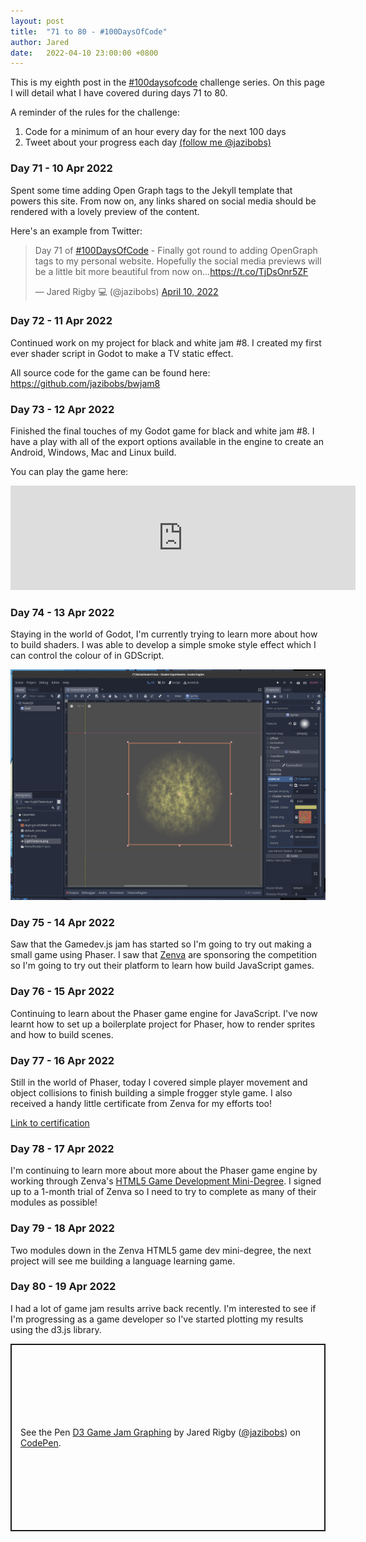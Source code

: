 ```yaml
---
layout: post
title:  "71 to 80 - #100DaysOfCode"
author: Jared
date:   2022-04-10 23:00:00 +0800
---
```


This is my eighth post in the [#100daysofcode](https://www.100daysofcode.com/) challenge series. On this page I will detail what I have covered during days 71 to 80.

A reminder of the rules for the challenge:

1. Code for a minimum of an hour every day for the next 100 days
2. Tweet about your progress each day [(follow me @jazibobs)](https://twitter.com/jazibobs)

### Day 71 - 10 Apr 2022

Spent some time adding Open Graph tags to the Jekyll template that powers this site. From now on, any links shared on social media should be rendered with a lovely preview of the content.

Here's an example from Twitter:

<blockquote class="twitter-tweet"><p lang="en" dir="ltr">Day 71 of <a href="https://twitter.com/hashtag/100DaysOfCode?src=hash&amp;ref_src=twsrc%5Etfw">#100DaysOfCode</a> - Finally got round to adding OpenGraph tags to my personal website. Hopefully the social media previews will be a little bit more beautiful from now on...<a href="https://t.co/TjDsOnr5ZF">https://t.co/TjDsOnr5ZF</a></p>&mdash; Jared Rigby 💻 (@jazibobs) <a href="https://twitter.com/jazibobs/status/1513170846050828291?ref_src=twsrc%5Etfw">April 10, 2022</a></blockquote> <script async src="https://platform.twitter.com/widgets.js" charset="utf-8"></script> 

### Day 72 - 11 Apr 2022

Continued work on my project for black and white jam #8. I created my first ever shader script in Godot to make a TV static effect.

All source code for the game can be found here: https://github.com/jazibobs/bwjam8

### Day 73 - 12 Apr 2022

Finished the final touches of my Godot game for black and white jam #8. I have a play with all of the export options available in the engine to create an Android, Windows, Mac and Linux build.

You can play the game here: 
<iframe src="https://itch.io/embed/1477823?bg_color=000000&amp;fg_color=ffffff&amp;link_color=d6d6d6&amp;border_color=333333" width="552" height="167" frameborder="0"><a href="https://jazibobs.itch.io/tonalities">Tonalities by jazibobs</a></iframe>

### Day 74 - 13 Apr 2022

Staying in the world of Godot, I'm currently trying to learn more about how to build shaders. I was able to develop a simple smoke style effect which I can control the colour of in GDScript.

![Godot smoke shader effect](/assets/blog/100doc-godot-shader-1.gif)

### Day 75 - 14 Apr 2022

Saw that the Gamedev.js jam has started so I'm going to try out making a small game using Phaser. I saw that [Zenva](https://academy.zenva.com) are sponsoring the competition so I'm going to try out their platform to learn how build JavaScript games.

### Day 76 - 15 Apr 2022

Continuing to learn about the Phaser game engine for JavaScript. I've now learnt how to set up a boilerplate project for Phaser, how to render sprites and how to build scenes.

### Day 77 - 16 Apr 2022

Still in the world of Phaser, today I covered simple player movement and object collisions to finish building a simple frogger style game. I also received a handy little certificate from Zenva for my efforts too!

[Link to certification](https://academy.zenva.com/certificate/5b815469a867)

### Day 78 - 17 Apr 2022

I'm continuing to learn more about more about the Phaser game engine by working through Zenva's [HTML5 Game Development Mini-Degree](https://academy.zenva.com/course/intro-html5-game-development-mini-degree/). I signed up to a 1-month trial of Zenva so I need to try to complete as many of their modules as possible!

### Day 79 - 18 Apr 2022

Two modules down in the Zenva HTML5 game dev mini-degree, the next project will see me building a language learning game.

### Day 80 - 19 Apr 2022

I had a lot of game jam results arrive back recently. I'm interested to see if I'm progressing as a game developer so I've started plotting my results using the d3.js library.

<p class="codepen" data-height="300" data-default-tab="js,result" data-slug-hash="KKZLpRN" data-user="jazibobs" style="height: 300px; box-sizing: border-box; display: flex; align-items: center; justify-content: center; border: 2px solid; margin: 1em 0; padding: 1em;">
  <span>See the Pen <a href="https://codepen.io/jazibobs/pen/KKZLpRN">
  D3 Game Jam Graphing</a> by Jared Rigby (<a href="https://codepen.io/jazibobs">@jazibobs</a>)
  on <a href="https://codepen.io">CodePen</a>.</span>
</p>
<script async src="https://cpwebassets.codepen.io/assets/embed/ei.js"></script>